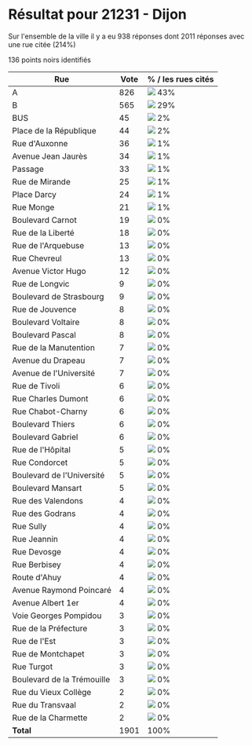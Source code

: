 # Résultat pour 21231 - Dijon

Sur l'ensemble de la ville il y a eu 938 réponses dont 2011 réponses avec une rue citée (214%)

136 points noirs identifiés

| Rue | Vote | % / les rues cités|
|-----|------|-------------------|
| A | 826 | <img src="../../img/bar_43.gif" />&nbsp;43%|
| B | 565 | <img src="../../img/bar_29.gif" />&nbsp;29%|
| BUS | 45 | <img src="../../img/bar_2.gif" />&nbsp;2%|
| Place de la République | 44 | <img src="../../img/bar_2.gif" />&nbsp;2%|
| Rue d'Auxonne | 36 | <img src="../../img/bar_1.gif" />&nbsp;1%|
| Avenue Jean Jaurès | 34 | <img src="../../img/bar_1.gif" />&nbsp;1%|
| Passage | 33 | <img src="../../img/bar_1.gif" />&nbsp;1%|
| Rue de Mirande | 25 | <img src="../../img/bar_1.gif" />&nbsp;1%|
| Place Darcy | 24 | <img src="../../img/bar_1.gif" />&nbsp;1%|
| Rue Monge | 21 | <img src="../../img/bar_1.gif" />&nbsp;1%|
| Boulevard Carnot | 19 | <img src="../../img/bar_0.gif" />&nbsp;0%|
| Rue de la Liberté | 18 | <img src="../../img/bar_0.gif" />&nbsp;0%|
| Rue de l'Arquebuse | 13 | <img src="../../img/bar_0.gif" />&nbsp;0%|
| Rue Chevreul | 13 | <img src="../../img/bar_0.gif" />&nbsp;0%|
| Avenue Victor Hugo | 12 | <img src="../../img/bar_0.gif" />&nbsp;0%|
| Rue de Longvic | 9 | <img src="../../img/bar_0.gif" />&nbsp;0%|
| Boulevard de Strasbourg | 9 | <img src="../../img/bar_0.gif" />&nbsp;0%|
| Rue de Jouvence | 8 | <img src="../../img/bar_0.gif" />&nbsp;0%|
| Boulevard Voltaire | 8 | <img src="../../img/bar_0.gif" />&nbsp;0%|
| Boulevard Pascal | 8 | <img src="../../img/bar_0.gif" />&nbsp;0%|
| Rue de la Manutention | 7 | <img src="../../img/bar_0.gif" />&nbsp;0%|
| Avenue du Drapeau | 7 | <img src="../../img/bar_0.gif" />&nbsp;0%|
| Avenue de l'Université | 7 | <img src="../../img/bar_0.gif" />&nbsp;0%|
| Rue de Tivoli | 6 | <img src="../../img/bar_0.gif" />&nbsp;0%|
| Rue Charles Dumont | 6 | <img src="../../img/bar_0.gif" />&nbsp;0%|
| Rue Chabot-Charny | 6 | <img src="../../img/bar_0.gif" />&nbsp;0%|
| Boulevard Thiers | 6 | <img src="../../img/bar_0.gif" />&nbsp;0%|
| Boulevard Gabriel | 6 | <img src="../../img/bar_0.gif" />&nbsp;0%|
| Rue de l'Hôpital | 5 | <img src="../../img/bar_0.gif" />&nbsp;0%|
| Rue Condorcet | 5 | <img src="../../img/bar_0.gif" />&nbsp;0%|
| Boulevard de l'Université | 5 | <img src="../../img/bar_0.gif" />&nbsp;0%|
| Boulevard Mansart | 5 | <img src="../../img/bar_0.gif" />&nbsp;0%|
| Rue des Valendons | 4 | <img src="../../img/bar_0.gif" />&nbsp;0%|
| Rue des Godrans | 4 | <img src="../../img/bar_0.gif" />&nbsp;0%|
| Rue Sully | 4 | <img src="../../img/bar_0.gif" />&nbsp;0%|
| Rue Jeannin | 4 | <img src="../../img/bar_0.gif" />&nbsp;0%|
| Rue Devosge | 4 | <img src="../../img/bar_0.gif" />&nbsp;0%|
| Rue Berbisey | 4 | <img src="../../img/bar_0.gif" />&nbsp;0%|
| Route d'Ahuy | 4 | <img src="../../img/bar_0.gif" />&nbsp;0%|
| Avenue Raymond Poincaré | 4 | <img src="../../img/bar_0.gif" />&nbsp;0%|
| Avenue Albert 1er | 4 | <img src="../../img/bar_0.gif" />&nbsp;0%|
| Voie Georges Pompidou | 3 | <img src="../../img/bar_0.gif" />&nbsp;0%|
| Rue de la Préfecture | 3 | <img src="../../img/bar_0.gif" />&nbsp;0%|
| Rue de l'Est | 3 | <img src="../../img/bar_0.gif" />&nbsp;0%|
| Rue de Montchapet | 3 | <img src="../../img/bar_0.gif" />&nbsp;0%|
| Rue Turgot | 3 | <img src="../../img/bar_0.gif" />&nbsp;0%|
| Boulevard de la Trémouille | 3 | <img src="../../img/bar_0.gif" />&nbsp;0%|
| Rue du Vieux Collège | 2 | <img src="../../img/bar_0.gif" />&nbsp;0%|
| Rue du Transvaal | 2 | <img src="../../img/bar_0.gif" />&nbsp;0%|
| Rue de la Charmette | 2 | <img src="../../img/bar_0.gif" />&nbsp;0%|
| **Total** | 1901 | 100%|

